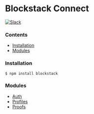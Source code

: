 # Blockstack Connect

[![Slack](http://slack.blockstack.org/badge.svg)](http://slack.blockstack.org/)

### Contents

* [Installation](#installation)
* [Modules](#modules)

### Installation

```
$ npm install blockstack
```

### Modules

- [Auth](/auth)
- [Profiles](/profiles)
- [Proofs](/proofs)